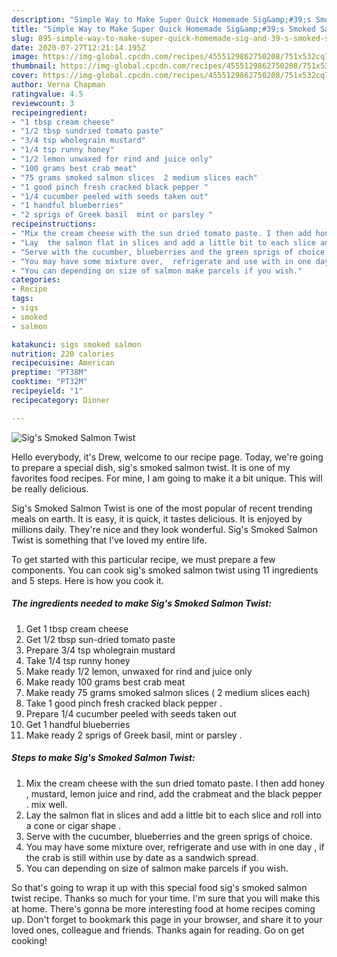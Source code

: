 ```yaml
---
description: "Simple Way to Make Super Quick Homemade Sig&amp;#39;s Smoked Salmon Twist"
title: "Simple Way to Make Super Quick Homemade Sig&amp;#39;s Smoked Salmon Twist"
slug: 895-simple-way-to-make-super-quick-homemade-sig-and-39-s-smoked-salmon-twist
date: 2020-07-27T12:21:14.195Z
image: https://img-global.cpcdn.com/recipes/4555129862750208/751x532cq70/sigs-smoked-salmon-twist-recipe-main-photo.jpg
thumbnail: https://img-global.cpcdn.com/recipes/4555129862750208/751x532cq70/sigs-smoked-salmon-twist-recipe-main-photo.jpg
cover: https://img-global.cpcdn.com/recipes/4555129862750208/751x532cq70/sigs-smoked-salmon-twist-recipe-main-photo.jpg
author: Verna Chapman
ratingvalue: 4.5
reviewcount: 3
recipeingredient:
- "1 tbsp cream cheese"
- "1/2 tbsp sundried tomato paste"
- "3/4 tsp wholegrain mustard"
- "1/4 tsp runny honey"
- "1/2 lemon unwaxed for rind and juice only"
- "100 grams best crab meat"
- "75 grams smoked salmon slices  2 medium slices each"
- "1 good pinch fresh cracked black pepper "
- "1/4 cucumber peeled with seeds taken out"
- "1 handful blueberries"
- "2 sprigs of Greek basil  mint or parsley "
recipeinstructions:
- "Mix the cream cheese with the sun dried tomato paste. I then add honey , mustard, lemon juice and rind, add the crabmeat and the black pepper . mix well."
- "Lay  the salmon flat in slices and add a little bit to each slice and roll into a cone or cigar shape ."
- "Serve with the cucumber, blueberries and the green sprigs of choice."
- "You may have some mixture over,  refrigerate and use with in one day , if the crab is still within use by date as a sandwich spread."
- "You can depending on size of salmon make parcels if you wish."
categories:
- Recipe
tags:
- sigs
- smoked
- salmon

katakunci: sigs smoked salmon 
nutrition: 220 calories
recipecuisine: American
preptime: "PT38M"
cooktime: "PT32M"
recipeyield: "1"
recipecategory: Dinner

---
```



![Sig&#39;s Smoked Salmon Twist](https://img-global.cpcdn.com/recipes/4555129862750208/751x532cq70/sigs-smoked-salmon-twist-recipe-main-photo.jpg)

Hello everybody, it's Drew, welcome to our recipe page. Today, we're going to prepare a special dish, sig&#39;s smoked salmon twist. It is one of my favorites food recipes. For mine, I am going to make it a bit unique. This will be really delicious.

Sig&#39;s Smoked Salmon Twist is one of the most popular of recent trending meals on earth. It is easy, it is quick, it tastes delicious. It is enjoyed by millions daily. They're nice and they look wonderful. Sig&#39;s Smoked Salmon Twist is something that I've loved my entire life.




To get started with this particular recipe, we must prepare a few components. You can cook sig&#39;s smoked salmon twist using 11 ingredients and 5 steps. Here is how you cook it.

<!--inarticleads1-->

##### The ingredients needed to make Sig&#39;s Smoked Salmon Twist:

1. Get 1 tbsp cream cheese
1. Get 1/2 tbsp sun-dried tomato paste
1. Prepare 3/4 tsp wholegrain mustard
1. Take 1/4 tsp runny honey
1. Make ready 1/2 lemon, unwaxed for rind and juice only
1. Make ready 100 grams best crab meat
1. Make ready 75 grams smoked salmon slices ( 2 medium slices each)
1. Take 1 good pinch fresh cracked black pepper .
1. Prepare 1/4 cucumber peeled with seeds taken out
1. Get 1 handful blueberries
1. Make ready 2 sprigs of Greek basil,  mint or parsley .




<!--inarticleads2-->

##### Steps to make Sig&#39;s Smoked Salmon Twist:

1. Mix the cream cheese with the sun dried tomato paste. I then add honey , mustard, lemon juice and rind, add the crabmeat and the black pepper . mix well.
1. Lay  the salmon flat in slices and add a little bit to each slice and roll into a cone or cigar shape .
1. Serve with the cucumber, blueberries and the green sprigs of choice.
1. You may have some mixture over,  refrigerate and use with in one day , if the crab is still within use by date as a sandwich spread.
1. You can depending on size of salmon make parcels if you wish.




So that's going to wrap it up with this special food sig&#39;s smoked salmon twist recipe. Thanks so much for your time. I'm sure that you will make this at home. There's gonna be more interesting food at home recipes coming up. Don't forget to bookmark this page in your browser, and share it to your loved ones, colleague and friends. Thanks again for reading. Go on get cooking!
